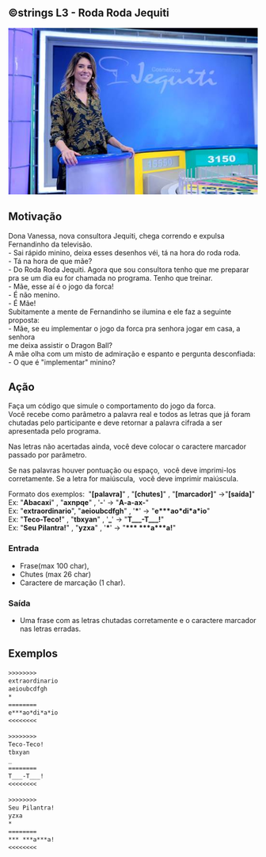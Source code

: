 ## ©strings L3 - Roda Roda Jequiti


![](__capa.jpg)

## Motivação

Dona Vanessa, nova consultora Jequiti, chega correndo e expulsa Fernandinho da televisão.  
\- Sai rápido minino, deixa esses desenhos véi, tá na hora do roda roda.  
\- Tá na hora de que mãe?  
\- Do Roda Roda Jequiti. Agora que sou consultora tenho que me preparar pra se um dia eu for chamada no programa. Tenho que treinar.  
\- Mãe, esse aí é o jogo da forca!  
\- É não menino.  
\- É Mãe!  
Subitamente a mente de Fernandinho se ilumina e ele faz a seguinte proposta:  
\- Mãe, se eu implementar o jogo da forca pra senhora jogar em casa, a senhora  
me deixa assistir o Dragon Ball?  
A mãe olha com um misto de admiração e espanto e pergunta desconfiada:  
\- O que é "implementar" minino?

## Ação

Faça um código que simule o comportamento do jogo da forca.  
Você recebe como parâmetro a palavra real e todos as letras que já foram chutadas pelo participante e deve retornar a palavra cifrada a ser apresentada pelo programa.

Nas letras não acertadas ainda, você deve colocar o caractere marcador passado por parâmetro.

Se nas palavras houver pontuação ou espaço,  você deve imprimi-los corretamente. Se a letra for maiúscula,  você deve imprimir maiúscula.

Formato dos exemplos:  "**\[palavra\]**" , "**\[chutes\]**" , "**\[marcador\]**" ->"**\[saída\]**"  
Ex: "**Abacaxi**" , "**axnpqe**" , '**\-**' -> "**A-a-ax-**"  
Ex: "**extraordinario**", "**aeioubcdfgh**" , '**\***' -> "**e\*\*\*ao\*di\*a\*io**"  
Ex: "**Teco-Teco!**" , "**tbxyan**" , '**\_**' -> "**T\_\_\_-T\_\_\_!**"  
Ex: "**Seu Pilantra!**" , "**yzxa**" , '**\***' -> "**\*\*\* \*\*\*a\*\*\*a!**"

### Entrada

*   Frase(max 100 char),
*   Chutes (max 26 char) 
*   Caractere de marcação (1 char).

### Saída

*   Uma frase com as letras chutadas corretamente e o caractere marcador nas letras erradas.

## Exemplos

```
>>>>>>>>
extraordinario
aeioubcdfgh
*
========
e***ao*di*a*io
<<<<<<<<

>>>>>>>>
Teco-Teco!
tbxyan
_
========
T___-T___!
<<<<<<<<

>>>>>>>>
Seu Pilantra!
yzxa
*
========
*** ***a***a!
<<<<<<<<
```

#
